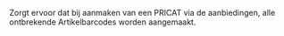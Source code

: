Zorgt ervoor dat bij aanmaken van een PRICAT via de aanbiedingen, alle ontbrekende Artikelbarcodes worden aangemaakt.